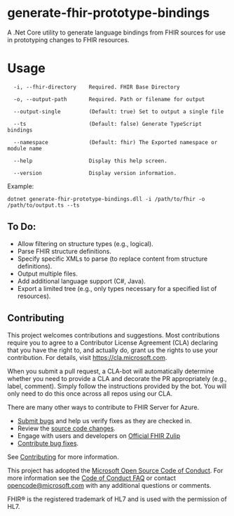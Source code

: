 

# generate-fhir-prototype-bindings

A .Net Core utility to generate language bindings from FHIR sources for use in prototyping changes to FHIR resources.


# Usage


```
  -i, --fhir-directory    Required. FHIR Base Directory

  -o, --output-path       Required. Path or filename for output

  --output-single         (Default: true) Set to output a single file

  --ts                    (Default: false) Generate TypeScript bindings

  --namespace             (Default: fhir) The Exported namespace or module name

  --help                  Display this help screen.

  --version               Display version information.
```

Example:
```
dotnet generate-fhir-prototype-bindings.dll -i /path/to/fhir -o /path/to/output.ts --ts
```


## To Do:

- Allow filtering on structure types (e.g., logical).
- Parse FHIR structure definitions.
- Specify specific XMLs to parse (to replace content from structure definitions).
- Output multiple files.
- Add additional language support (C#, Java).
- Export a limited tree (e.g., only types necessary for a specified list of resources).


## Contributing
This project welcomes contributions and suggestions.  Most contributions require you to agree to a
Contributor License Agreement (CLA) declaring that you have the right to, and actually do, grant us
the rights to use your contribution. For details, visit https://cla.microsoft.com.

When you submit a pull request, a CLA-bot will automatically determine whether you need to provide
a CLA and decorate the PR appropriately (e.g., label, comment). Simply follow the instructions
provided by the bot. You will only need to do this once across all repos using our CLA.

There are many other ways to contribute to FHIR Server for Azure.
* [Submit bugs](https://github.com/microsoft-healthcare-madison/generate-fhir-prototype-bindings/issues) and help us verify fixes as they are checked in.
* Review the [source code changes](https://github.com/microsoft-healthcare-madison/generate-fhir-prototype-bindings/pulls).
* Engage with users and developers on [Official FHIR Zulip](https://chat.fhir.org/)
* [Contribute bug fixes](CONTRIBUTING.md).

See [Contributing](CONTRIBUTING.md) for more information.

This project has adopted the [Microsoft Open Source Code of Conduct](https://opensource.microsoft.com/codeofconduct/).
For more information see the [Code of Conduct FAQ](https://opensource.microsoft.com/codeofconduct/faq/) or
contact [opencode@microsoft.com](mailto:opencode@microsoft.com) with any additional questions or comments.

FHIR&reg; is the registered trademark of HL7 and is used with the permission of HL7. 